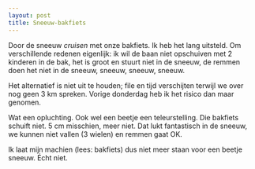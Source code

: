 ```yaml
---
layout: post
title: Sneeuw-bakfiets
---
```

Door de sneeuw _cruisen_ met onze bakfiets. Ik heb het lang uitsteld. Om verschillende redenen eigenlijk: ik wil de baan niet opschuiven met 2 kinderen in de bak, het is groot en stuurt niet in de sneeuw, de remmen doen het niet in de sneeuw, sneeuw, sneeuw, sneeuw.

Het alternatief is niet uit te houden; file en tijd verschijten terwijl we over nog geen 3 km spreken. Vorige donderdag heb ik het risico dan maar genomen. 

Wat een opluchting. Ook wel een beetje een teleurstelling. Die bakfiets schuift niet. 5 cm misschien, meer niet. Dat lukt fantastisch in de sneeuw, we kunnen niet vallen (3 wielen) en remmen gaat OK.

Ik laat mijn machien (lees: bakfiets) dus niet meer staan voor een beetje sneeuw. Écht niet.